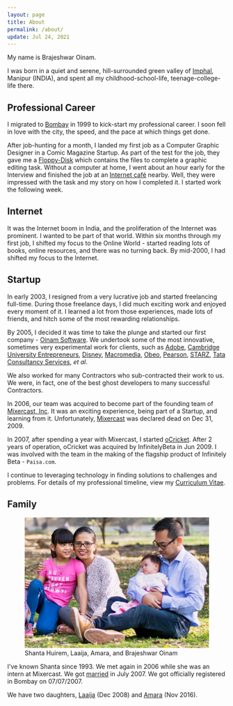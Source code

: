 ```yaml
---
layout: page
title: About
permalink: /about/
update: Jul 24, 2021
---
```


My name is Brajeshwar Oinam.

I was born in a quiet and serene, hill-surrounded green valley of [Imphal](https://en.wikipedia.org/wiki/Imphal), Manipur (INDIA), and spent all my childhood-school-life, teenage-college-life there.

## Professional Career

I migrated to [Bombay](https://en.wikipedia.org/wiki/Bombay) in 1999 to kick-start my professional career. I soon fell in love with the city, the speed, and the pace at which things get done.

After job-hunting for a month, I landed my first job as a Computer Graphic Designer in a Comic Magazine Startup. As part of the test for the job, they gave me a [Floppy-Disk](https://en.wikipedia.org/wiki/Floppy_disk) which contains the files to complete a graphic editing task. Without a computer at home, I went about an hour early for the Interview and finished the job at an [Internet café](https://en.wikipedia.org/wiki/Internet_café) nearby. Well, they were impressed with the task and my story on how I completed it. I started work the following week.

## Internet

It was the Internet boom in India, and the proliferation of the Internet was prominent. I wanted to be part of that world. Within six months through my first job, I shifted my focus to the Online World - started reading lots of books, online resources, and there was no turning back. By mid-2000, I had shifted my focus to the Internet.

## Startup

In early 2003, I resigned from a very lucrative job and started freelancing full-time. During those freelance days, I did much exciting work and enjoyed every moment of it. I learned a lot from those experiences, made lots of friends, and hitch some of the most rewarding relationships.

By 2005, I decided it was time to take the plunge and started our first company - [Oinam Software](https://oinam.software). We undertook some of the most innovative, sometimes very experimental work for clients, such as
[Adobe](https://www.adobe.com),
[Cambridge University Entrepreneurs](http://www.cue.org.uk/),
[Disney](http://disney.com/),
[Macromedia](https://en.wikipedia.org/wiki/Macromedia),
[Obeo](http://obeo.com/),
[Pearson](https://www.pearson.com/us/),
[STARZ](http://www.starz.com/),
[Tata Consultancy Services](https://www.tcs.com),
_et al_.

We also worked for many Contractors who sub-contracted their work to us. We were, in fact, one of the best ghost developers to many successful Contractors.

In 2006, our team was acquired to become part of the founding team of [Mixercast, Inc](https://www.linkedin.com/company/167518). It was an exciting experience, being part of a Startup, and learning from it. Unfortunately, [Mixercast](http://www.crunchbase.com/company/mixercast) was declared dead on Dec 31, 2009.

In 2007, after spending a year with Mixercast, I started [oCricket](https://ocricket.com/). After 2 years of operation, oCricket was acquired by InfinitelyBeta in Jun 2009. I was involved with the team in the making of the flagship product of Infinitely Beta - `Paisa.com`.

I continue to leveraging technology in finding solutions to challenges and problems. For details of my professional timeline, view my [Curriculum Vitae](https://cv.brajeshwar.com).

## Family

<figure class="feature">
  <a href="//oinam.pictures" title="Oinam Family" loading="lazy">
    <img src="/static/img/oinam-family-2016.jpg" alt="Oinam Family">
  </a>
  <figcaption>Shanta Huirem, Laaija, Amara, and Brajeshwar Oinam</figcaption>
</figure>

I've known Shanta since 1993. We met again in 2006 while she was an intern at Mixercast. We got [married](/2007/brajeshwar-and-shanta-got-married-on-07-07-07/) in July 2007. We got officially registered in Bombay on 07/07/2007.

We have two daughters, [Laaija](https://laaija.com/) (Dec 2008) and [Amara](https://amara.site/) (Nov 2016).